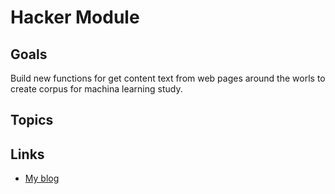 # Hacker Module

## Goals

Build new functions for get content text from web pages around the worls to create corpus for machina learning study.

## Topics


## Links

- [My blog](https://wsricardo.blogspot.com)